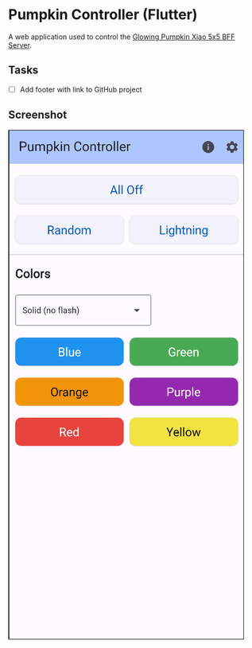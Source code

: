 # Pumpkin Controller (Flutter)

A web application used to control the [Glowing Pumpkin Xiao 5x5 BFF Server](https://github.com/johnwargo/glowing-pumpkin-xiao-bff-server).

## Tasks

- [ ] Add footer with link to GitHub project

## Screenshot

![Home Page Image](images/image-01.png)
